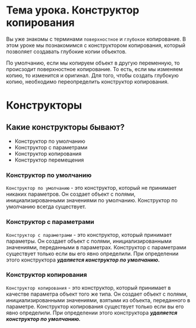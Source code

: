 # Тема урока. Конструктор копирования

Вы уже знакомы с терминами `поверхностное` и `глубокое` копирование. В этом уроке мы познакомимся с конструктором копирования, который позволяет создавать глубокие копии объектов.


По умолчанию, если мы копируем объект в другую переменную, то происзодит поверхностное копирование. То есть, если мы изменяем копию, то изменится и оригинал. Для того, чтобы создать глубокую копию, необходимо переопределить конструктор копирования.

# Конструкторы

## Какие конструкторы бывают?
* Конструктор по умолчанию
* Конструктор с параметрами
* Конструктор копирования
* Конструктор перемещения

### Конструктор по умолчанию

`Конструктор по умолчанию` - это конструктор, который не принимает никаких параметров. Он создает объект с полями, инициализированными значениями по умолчанию. Конструктор по умолчанию всегда существует. 

### Конструктор с параметрами

`Конструктор с параметрами` - это конструктор, который принимает параметры. Он создает объект с полями, инициализированными значениями, переданными в параметрах. Конструктор с параметрами существует только если вы его явно определили. При определении этого конструктора ***удаляется конструктор по умолчанию.***

### Конструктор копирования

`Конструктор копирования` - это конструктор, который принимает в качестве параметра объект того же типа. Он создает объект с полями, инициализированными значениями, взятыми из объекта, переданного в параметре. Конструктор копирования существует только если вы его явно определили. При определении этого конструктора ***удаляется конструктор по умолчанию.***



